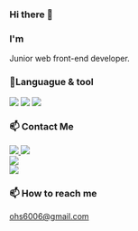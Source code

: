 ### Hi there 👋

### I'm
Junior web front-end developer.

### 💎Languague & tool
<span>
<img src="https://img.shields.io/badge/JavaScript-F7DF1E?style=flat&logo=JavaScript&logoColor=white" />
<img src="https://img.shields.io/badge/Visual%20Studio%20Code-007ACC?style=flat&logo=VisualStudioCode&logoColor=white" />
<img src="https://img.shields.io/badge/GitHub-181717?style=flat&logo=GitHub&logoColor=white" />
</span>

### 📫 Contact Me
<a href="https://velog.io/@frontendohs">
	<img src="https://img.shields.io/badge/Blog-FF9800?style=flat&logo=Blogger&logoColor=white" />
</a>
<a href="mailto:ohs6006@gmail.com">
	<img src="https://img.shields.io/badge/Mail-30B980?style=flat&logo=Gmail&logoColor=white" />
</a>
<div>
   <img src="https://github-readme-stats.vercel.app/api/top-langs/?username=osh6006&layout=compact">
</div>
<div>
   <img src="https://github-readme-stats.vercel.app/api?username=osh6006&show_icons=true">
</div>

### 📫 How to reach me
ohs6006@gmail.com
